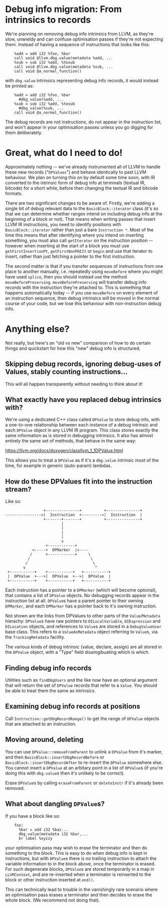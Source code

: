# Debug info migration: From intrinsics to records

We're planning on removing debug info intrinsics from LLVM, as they're slow, unwieldy and can confuse optimisation passes if they're not expecting them. Instead of having a sequence of instructions that looks like this:

```text
    %add = add i32 %foo, %bar
    call void @llvm.dbg.value(metadata %add, ...
    %sub = sub i32 %add, %tosub
    call void @llvm.dbg.value(metadata %sub, ...
    call void @a_normal_function()
```

with `dbg.value` intrinsics representing debug info records, it would instead be printed as:

```text
    %add = add i32 %foo, %bar
      #dbg_value(%add, ...
    %sub = sub i32 %add, %tosub
      #dbg_value(%sub, ...
    call void @a_normal_function()
```

The debug records are not instructions, do not appear in the instruction list, and won't appear in your optimisation passes unless you go digging for them deliberately.

# Great, what do I need to do!

Approximately nothing -- we've already instrumented all of LLVM to handle these new records ("`DPValues`") and behave identically to past LLVM behaviour. We plan on turning this on by default some time soon, with IR converted to the intrinsic form of debug info at terminals (textual IR, bitcode) for a short while, before then changing the textual IR and bitcode formats.

There are two significant changes to be aware of. Firstly, we're adding a single bit of debug relevant data to the `BasicBlock::iterator` class (it's so that we can determine whether ranges intend on including debug info at the beginning of a block or not). That means when writing passes that insert LLVM IR instructions, you need to identify positions with `BasicBlock::iterator` rather than just a bare `Instruction *`. Most of the time this means that after identifying where you intend on inserting something, you must also call `getIterator` on the instruction position -- however when inserting at the start of a block you _must_ use `getFirstInsertionPt`, `getFirstNonPHIIt` or `begin` and use that iterator to insert, rather than just fetching a pointer to the first instruction.

The second matter is that if you transfer sequences of instructions from one place to another manually, i.e. repeatedly using `moveBefore` where you might have used `splice`, then you should instead use the method `moveBeforePreserving`. `moveBeforePreserving` will transfer debug info records with the instruction they're attached to. This is something that happens automatically today -- if you use `moveBefore` on every element of an instruction sequence, then debug intrinsics will be moved in the normal course of your code, but we lose this behaviour with non-instruction debug info.

# Anything else?

Not really, but here's an "old vs new" comparison of how to do certain things and quickstart for how this "new" debug info is structured.

## Skipping debug records, ignoring debug-uses of Values, stably counting instructions...

This will all happen transparently without needing to think about it!

## What exactly have you replaced debug intrinsics with?

We're using a dedicated C++ class called `DPValue` to store debug info, with a one-to-one relationship between each instance of a debug intrinsic and each `DPValue` object in any LLVM IR program. This class stores exactly the same information as is stored in debugging intrinsics. It also has almost entirely the same set of methods, that behave in the same way:

  https://llvm.org/docs/doxygen/classllvm_1_1DPValue.html

This allows you to treat a `DPValue` as if it's a `dbg.value` intrinsic most of the time, for example in generic (auto-param) lambdas.

## How do these DPValues fit into the instruction stream?

Like so:

```text
                 +---------------+          +---------------+
---------------->|  Instruction  +--------->|  Instruction  |
                 +-------+-------+          +---------------+
                         |
                         |
                         |
                         |
                         v
                  +------------+
            <-----+  DPMarker  |<----
           /      +------------+     \
          /                           \
         /                             \
        v                               ^
 +-----------+    +-----------+   +-----------+
 |  DPValue  +--->|  DPValue  +-->|  DPValue  |
 +-----------+    +-----------+   +-----------+
```

Each instruction has a pointer to a `DPMarker` (which will become optional), that contains a list of `DPValue` objects. No debugging records appear in the instruction list at all. `DPValue`s have a parent pointer to their owning `DPMarker`, and each `DPMarker` has a pointer back to it's owning instruction.

Not shown are the links from DPValues to other parts of the `Value`/`Metadata` hierachy: `DPValue`s have raw pointers to `DILocalVariable`, `DIExpression` and `DILocation` objects, and references to `Value`s are stored in a `DebugValueUser` base class. This refers to a `ValueAsMetadata` object referring to `Value`s, via the `TrackingMetadata` facility.

The various kinds of debug intrinsic (value, declare, assign) are all stored in the `DPValue` object, with a "Type" field disamgibuating which is which.

## Finding debug info records

Utilities such as `findDbgUsers` and the like now have an optional argument that will return the set of `DPValue` records that refer to a `Value`. You should be able to treat them the same as intrinsics.

## Examining debug info records at positions

Call `Instruction::getDbgRecordRange()` to get the range of `DPValue` objects that are attached to an instruction.

## Moving around, deleting

You can use `DPValue::removeFromParent` to unlink a `DPValue` from it's marker, and then `BasicBlock::insertDbgRecordBefore` or `BasicBlock::insertDbgRecordAfter` to re-insert the `DPValue` somewhere else. You cannot insert a `DPValue` at an arbitary point in a list of `DPValue`s (if you're doing this with `dbg.value`s then it's unlikely to be correct).

Erase `DPValue`s by calling `eraseFromParent` or `deleteInstr` if it's already been removed.

## What about dangling `DPValue`s?

If you have a block like so:

```text
    foo:
      %bar = add i32 %baz...
      dbg.value(metadata i32 %bar,...
      br label %xyzzy
```

your optimisation pass may wish to erase the terminator and then do something to the block. This is easy to do when debug info is kept in instructions, but with `DPValue`s there is no trailing instruction to attach the variable information to in the block above, once the terminator is erased. For such degenerate blocks, `DPValue`s are stored temporarily in a map in `LLVMContext`, and are re-inserted when a terminator is reinserted to the block or other instruction inserted at `end()`.

This can technically lead to trouble in the vanishingly rare scenario where an optimisation pass erases a terminator and then decides to erase the whole block. (We recommend not doing that).
